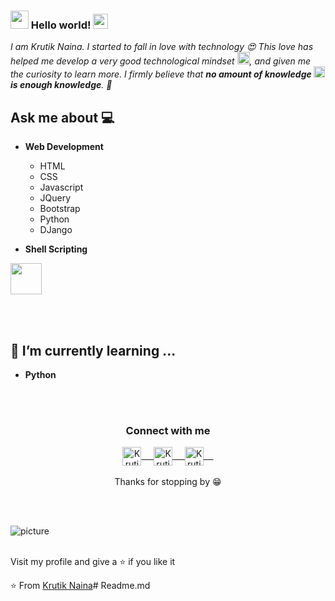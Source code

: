 ### <img src="https://github.com/Iamdivyeshh/Iamdivyeshh/blob/master/Assets/Hi.gif" width="29px"> Hello world!&nbsp;<img src="https://github.com/Iamdivyeshh/Iamdivyeshh/blob/master/Assets/Earth.gif" width="24px">
<em>I am Krutik Naina. I started to fall in love with technology 😍 This love has helped me develop a very good technological mindset <img src="https://github.com/iamdivyeshh/iamdivyeshh/blob/master/Assets/PC.gif" height="20px"/>, and given me the curiosity to learn more. I firmly believe that **no amount of knowledge <img src="https://github.com/Iamdivyeshh/Iamdivyeshh/blob/master/Assets/Rocket.gif" height="18px"> is enough knowledge**. 🧠</em>
 <br/>
## Ask me about :computer: 


- **Web Development**
    - HTML
    - CSS
    - Javascript
    - JQuery
    - Bootstrap
    - Python
    - DJango
  
- **Shell Scripting**


<code><a href="https://www.python.org/" target="_blank"><img height="50" src="https://www.vectorlogo.zone/logos/python/python-ar21.svg"></a></code>

<br/><br/>

## 🌱 I’m currently learning ...
- **Python**
<br/>
  <br/>


<div align="center">
  <h3 align="center">Connect with me</h3> 
</div>
<p align="center">
 <a href="https://www.linkedin.com/in/krutik-naina-a82a80236/" target="blank">
  <img align="center" alt="Krutik Naina LinkedIn" width="30px" src="https://www.vectorlogo.zone/logos/linkedin/linkedin-icon.svg" /> &nbsp; &nbsp;
 </a>
 <a href="https://www.instagram.com/krutik_nena/" target="blank">
  <img align="center" alt="Krutik Naina Instagram" width="30px" src="https://www.vectorlogo.zone/logos/instagram/instagram-icon.svg" /> &nbsp; &nbsp;
 </a>
 <a href="https://x.com/NenaKrutik?t=cHDqqESCGXP7luH_f12pWQ&s=08" target="blank">
  <img align="center" alt="Krutik Naina Twitter" width="30px" src="https://www.vectorlogo.zone/logos/twitter/twitter-official.svg" /> &nbsp; &nbsp;
 </a>
 
  <br/>
  <br/>
  Thanks for stopping by 😁<br/>
</p>
<br />
<br />

![picture](https://raw.githubusercontent.com/saadeghi/saadeghi/master/dino.gif)
<br />
<br />


<p>
Visit my profile and give a ⭐️ if you like it</p>

⭐️ From [Krutik Naina](https://github.com/KrutikNaina/)# Readme.md
